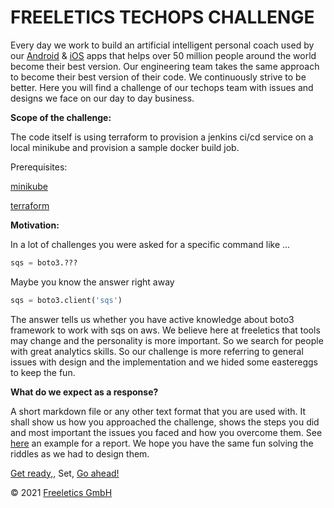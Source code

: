# FREELETICS TECHOPS CHALLENGE

Every day we work to build an artificial intelligent personal coach used by our
[Android](https://play.google.com/store/apps/dev?id=6324331771210995731) &
[iOS](https://itunes.apple.com/us/developer/freeletics-gmbh/id579309595) apps
that helps over 50 million people around the world become their best version.
Our engineering team takes the same approach to become their best version of
their code. We continuously strive to be better. Here you will find a challenge
of our techops team with issues and designs we face on our day to day business.

**Scope of the challenge:**

The code itself is using terraform to provision a jenkins ci/cd service on a
local minikube and provision a sample docker build job.

Prerequisites:

[minikube](https://minikube.sigs.k8s.io/docs/start/)

[terraform](https://learn.hashicorp.com/tutorials/terraform/install-cli)

**Motivation:**

In a lot of challenges you were asked for a specific command like ...

```python
sqs = boto3.???
```

Maybe you know the answer right away

```python
sqs = boto3.client('sqs')
```

The answer tells us whether you have active knowledge about boto3 framework to
work with sqs on aws. We believe here at freeletics that tools may change and
the personality is more important. So we search for people with great analytics
skills. So our challenge is more referring to general issues with design and
the implementation and we hided some eastereggs to keep the fun.

**What do we expect as a response?**

A short markdown file or any other text format that you are used with.
It shall show us how you approached the challenge, shows the steps you did and 
most important the issues you faced and how you overcome them.
See [here](Example.md) an example for a report.
We hope you have the same fun solving the riddles as we had to design them.

[Get ready,](docs/env-preparation.md),
Set,
[Go ahead!](Challenge.md)

© 2021 [Freeletics GmbH](https://github.com/freeletics)
